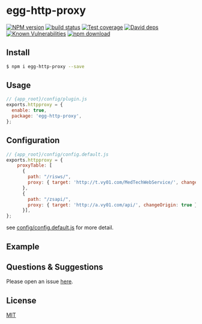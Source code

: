 # egg-http-proxy

[![NPM version][npm-image]][npm-url]
[![build status][travis-image]][travis-url]
[![Test coverage][codecov-image]][codecov-url]
[![David deps][david-image]][david-url]
[![Known Vulnerabilities][snyk-image]][snyk-url]
[![npm download][download-image]][download-url]

[npm-image]: https://img.shields.io/npm/v/egg-http-proxy.svg?style=flat-square
[npm-url]: https://npmjs.org/package/egg-http-proxy
[travis-image]: https://img.shields.io/travis/eggjs/egg-http-proxy.svg?style=flat-square
[travis-url]: https://travis-ci.org/eggjs/egg-http-proxy
[codecov-image]: https://img.shields.io/codecov/c/github/eggjs/egg-http-proxy.svg?style=flat-square
[codecov-url]: https://codecov.io/github/eggjs/egg-http-proxy?branch=master
[david-image]: https://img.shields.io/david/eggjs/egg-http-proxy.svg?style=flat-square
[david-url]: https://david-dm.org/eggjs/egg-http-proxy
[snyk-image]: https://snyk.io/test/npm/egg-http-proxy/badge.svg?style=flat-square
[snyk-url]: https://snyk.io/test/npm/egg-http-proxy
[download-image]: https://img.shields.io/npm/dm/egg-http-proxy.svg?style=flat-square
[download-url]: https://npmjs.org/package/egg-http-proxy

<!--
Description here.
-->

## Install

```bash
$ npm i egg-http-proxy --save
```

## Usage

```js
// {app_root}/config/plugin.js
exports.httpproxy = {
  enable: true,
  package: 'egg-http-proxy',
};
```

## Configuration

```js
// {app_root}/config/config.default.js
exports.httpproxy = {
    proxyTable: [
      {
        path: "/risws/",
        proxy: { target: 'http://t.vy01.com/MedTechWebService/', changeOrigin: true },
      },
      {
        path: "/zsapi/",
        proxy: { target: 'http://a.vy01.com/api/', changeOrigin: true },
      }],
};
```

see [config/config.default.js](config/config.default.js) for more detail.

## Example

<!-- example here -->

## Questions & Suggestions

Please open an issue [here](https://github.com/eggjs/egg/issues).

## License

[MIT](LICENSE)
